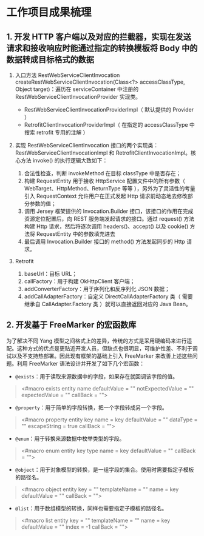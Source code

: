 # 工作项目成果梳理

## 1. 开发 HTTP 客户端以及对应的拦截器，实现在发送请求和接收响应时能通过指定的转换模板将 Body 中的数据转成目标格式的数据

1. 入口方法 RestWebServiceClientInvocation createRestWebServiceClientInvocation(Class<?> accessClassType, Object target)：遍历在 serviceContainer 中注册的 RestWebServiceClientInvocationProvider 实现类。
   * RestWebServiceClientInvocationProviderImpl（ 默认提供的 Provider ）
   * RetrofitClientInvocationProviderImpl（ 在指定的 accessClassType 中搜索 retrofit 专用的注解 ）

2. 实现 RestWebServiceClientInvocation 接口的两个实现类：RestWebServiceClientInvocationImpl 和 RetrofitClientInvocationImpl。核心方法 invoke() 的执行逻辑大致如下：
   1. 合法性检查，判断 invokeMethod 在目标 classType 中是否存在；
   2. 构建 RequestEntity 用于接收 HttpService 配置文件中的所有参数（ WebTarget、HttpMethod、ReturnType 等等 ），另外为了灵活性的考量引入 RequestContext 允许用户在正式发起 Http 请求前动态地去修改部分参数的值；
   3. 调用 Jersey 框架提供的 Invocation.Builder 接口，该接口的作用在完成资源定位配置后，向 REST 服务端发起请求的接口。通过 request() 方法构建 Http 请求，然后将逐次调用 headers()、accept() 以及 cookie() 方法将 RequestEntity 中的参数填充进去
   4. 最后调用 Invocation.Builder 接口的 method() 方法发起同步的 Http 请求。

3. Retrofit
   1. baseUrl：目标 URL；
   2. callFactory：用于构建 OkHttpClient 客户端；
   3. addConverterFactory：用于序列化和反序列化 JSON 数据；
   4. addCallAdapterFactory：自定义 DirectCallAdapterFactory 类（ 需要继承自 CallAdapter.Factory 类 ）就可以直接返回对应的 Java Bean。

## 2. 开发基于 FreeMarker 的宏函数库

为了解决不同 Yang 模型之间格式上的差异，传统的方式是采用硬编码来进行适配。这种方式的优点是更贴近开发人员，但缺点也很明显，可维护性差、不利于调试以及不支持热部署。因此现有框架的基础上引入 FreeMarker 来改善上述这些问题。利用 FreeMarker 语法设计并开发了如下几个宏函数：

   * `@exists`：用于读取来源数据中的字段，如果存在就回调该字段的值。
   > <#macro exists entity name defaultValue = "" notExpectedValue = "" expectedValue = "" callBack = "">

   * `@property`：用于简单的字段转换，把一个字段转成另一个字段。
   > <#macro property entity key name = key defaultValue = "" dataType = "" escapeString = true callBack = "">

   * `@enum`：用于转换来源数据中枚举类型的字段。
   > <#macro enum entity key type name = key defaultValue = "" callBack = "">

   * `@object`：用于对象模型的转换，是一组字段的集合。使用时需要指定子模板的路径名。
   > <#macro object entity key = "" templateName = "" name = key defaultValue = "" callBack = "">

   * `@list`：用于数组模型的转换，同样也需要指定子模板的路径名。
   > <#macro list entity key = "" templateName = "" name = key defaultValue = "" index = -1 callBack = "">
